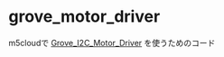 # grove_motor_driver
m5cloudで [Grove_I2C_Motor_Driver](https://github.com/Seeed-Studio/Grove_I2C_Motor_Driver) を使うためのコード
